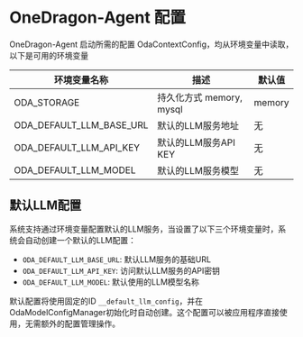 # OneDragon-Agent 配置

OneDragon-Agent 启动所需的配置 OdaContextConfig，均从环境变量中读取，以下是可用的环境变量

|环境变量名称|描述|默认值|
|---|---|---|
|ODA_STORAGE|持久化方式 memory, mysql|memory|
|ODA_DEFAULT_LLM_BASE_URL|默认的LLM服务地址|无|
|ODA_DEFAULT_LLM_API_KEY|默认的LLM服务API KEY|无|
|ODA_DEFAULT_LLM_MODEL|默认的LLM服务模型|无|

## 默认LLM配置

系统支持通过环境变量配置默认的LLM服务，当设置了以下三个环境变量时，系统会自动创建一个默认的LLM配置：

- `ODA_DEFAULT_LLM_BASE_URL`: 默认LLM服务的基础URL
- `ODA_DEFAULT_LLM_API_KEY`: 访问默认LLM服务的API密钥
- `ODA_DEFAULT_LLM_MODEL`: 默认使用的LLM模型名称

默认配置将使用固定的ID `__default_llm_config`，并在OdaModelConfigManager初始化时自动创建。这个配置可以被应用程序直接使用，无需额外的配置管理操作。
